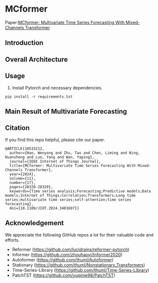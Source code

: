 # MCformer
Paper:[MCformer: Multivariate Time Series Forecasting With Mixed-Channels Transformer](https://arxiv.org/abs/2403.09223)

## Introduction


## Overall Architecture


## Usage 

1. Install Pytorch and necessary dependencies.

```
pip install -r requirements.txt
```

## Main Result of Multivariate Forecasting



## Citation

If you find this repo helpful, please cite our paper. 

```
@ARTICLE{10533212,
  author={Han, Wenyong and Zhu, Tao and Chen, Liming and Ning, Huansheng and Luo, Yang and Wan, Yaping},
  journal={IEEE Internet of Things Journal}, 
  title={MCformer: Multivariate Time Series Forecasting With Mixed-Channels Transformer}, 
  year={2024},
  volume={11},
  number={17},
  pages={28320-28329},
  keywords={Time series analysis;Forecasting;Predictive models;Data models;Internet of Things;Correlation;Transformers;Long time series;multivariate time series;self-attention;time series forecasting},
  doi={10.1109/JIOT.2024.3401697}}
```

## Acknowledgement

We appreciate the following GitHub repos a lot for their valuable code and efforts.
- Reformer (https://github.com/lucidrains/reformer-pytorch)
- Informer (https://github.com/zhouhaoyi/Informer2020)
- Autoformer (https://github.com/thuml/Autoformer)
- Stationary (https://github.com/thuml/Nonstationary_Transformers)
- Time-Series-Library (https://github.com/thuml/Time-Series-Library)
- PatchTST (https://github.com/yuqinie98/PatchTST)


